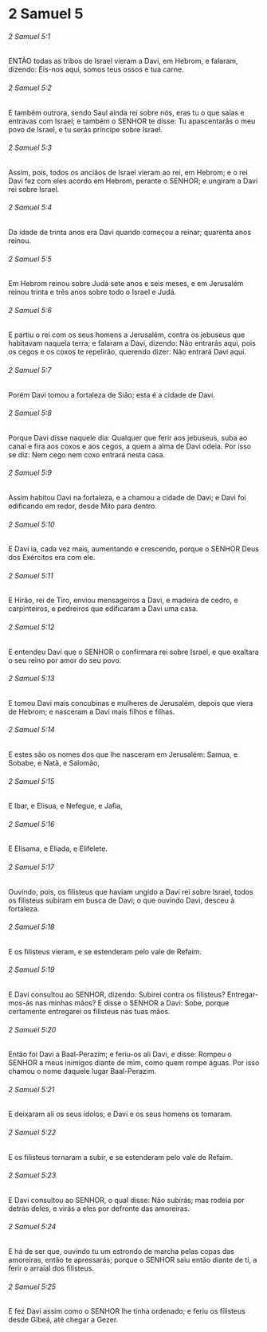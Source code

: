 # 2 Samuel 5

###### 2 Samuel 5:1

ENTÃO todas as tribos de Israel vieram a Davi, em Hebrom, e falaram, dizendo: Eis-nos aqui, somos teus ossos e tua carne.

###### 2 Samuel 5:2

E também outrora, sendo Saul ainda rei sobre nós, eras tu o que saías e entravas com Israel; e também o SENHOR te disse: Tu apascentarás o meu povo de Israel, e tu serás príncipe sobre Israel.

###### 2 Samuel 5:3

Assim, pois, todos os anciãos de Israel vieram ao rei, em Hebrom; e o rei Davi fez com eles acordo em Hebrom, perante o SENHOR; e ungiram a Davi rei sobre Israel.

###### 2 Samuel 5:4

Da idade de trinta anos era Davi quando começou a reinar; quarenta anos reinou.

###### 2 Samuel 5:5

Em Hebrom reinou sobre Judá sete anos e seis meses, e em Jerusalém reinou trinta e três anos sobre todo o Israel e Judá.

###### 2 Samuel 5:6

E partiu o rei com os seus homens a Jerusalém, contra os jebuseus que habitavam naquela terra; e falaram a Davi, dizendo: Não entrarás aqui, pois os cegos e os coxos te repelirão, querendo dizer: Não entrará Davi aqui.

###### 2 Samuel 5:7

Porém Davi tomou a fortaleza de Sião; esta é a cidade de Davi.

###### 2 Samuel 5:8

Porque Davi disse naquele dia: Qualquer que ferir aos jebuseus, suba ao canal e fira aos coxos e aos cegos, a quem a alma de Davi odeia. Por isso se diz: Nem cego nem coxo entrará nesta casa.

###### 2 Samuel 5:9

Assim habitou Davi na fortaleza, e a chamou a cidade de Davi; e Davi foi edificando em redor, desde Milo para dentro.

###### 2 Samuel 5:10

E Davi ia, cada vez mais, aumentando e crescendo, porque o SENHOR Deus dos Exércitos era com ele.

###### 2 Samuel 5:11

E Hirão, rei de Tiro, enviou mensageiros a Davi, e madeira de cedro, e carpinteiros, e pedreiros que edificaram a Davi uma casa.

###### 2 Samuel 5:12

E entendeu Davi que o SENHOR o confirmara rei sobre Israel, e que exaltara o seu reino por amor do seu povo.

###### 2 Samuel 5:13

E tomou Davi mais concubinas e mulheres de Jerusalém, depois que viera de Hebrom; e nasceram a Davi mais filhos e filhas.

###### 2 Samuel 5:14

E estes são os nomes dos que lhe nasceram em Jerusalém: Samua, e Sobabe, e Natã, e Salomão,

###### 2 Samuel 5:15

E Ibar, e Elisua, e Nefegue, e Jafia,

###### 2 Samuel 5:16

E Elisama, e Eliada, e Elifelete.

###### 2 Samuel 5:17

Ouvindo, pois, os filisteus que haviam ungido a Davi rei sobre Israel, todos os filisteus subiram em busca de Davi; o que ouvindo Davi, desceu à fortaleza.

###### 2 Samuel 5:18

E os filisteus vieram, e se estenderam pelo vale de Refaim.

###### 2 Samuel 5:19

E Davi consultou ao SENHOR, dizendo: Subirei contra os filisteus? Entregar-mos-ás nas minhas mãos? E disse o SENHOR a Davi: Sobe, porque certamente entregarei os filisteus nas tuas mãos.

###### 2 Samuel 5:20

Então foi Davi a Baal-Perazim; e feriu-os ali Davi, e disse: Rompeu o SENHOR a meus inimigos diante de mim, como quem rompe águas. Por isso chamou o nome daquele lugar Baal-Perazim.

###### 2 Samuel 5:21

E deixaram ali os seus ídolos; e Davi e os seus homens os tomaram.

###### 2 Samuel 5:22

E os filisteus tornaram a subir, e se estenderam pelo vale de Refaim.

###### 2 Samuel 5:23

E Davi consultou ao SENHOR, o qual disse: Não subirás; mas rodeia por detrás deles, e virás a eles por defronte das amoreiras.

###### 2 Samuel 5:24

E há de ser que, ouvindo tu um estrondo de marcha pelas copas das amoreiras, então te apressarás; porque o SENHOR saiu então diante de ti, a ferir o arraial dos filisteus.

###### 2 Samuel 5:25

E fez Davi assim como o SENHOR lhe tinha ordenado; e feriu os filisteus desde Gibeá, até chegar a Gezer.

